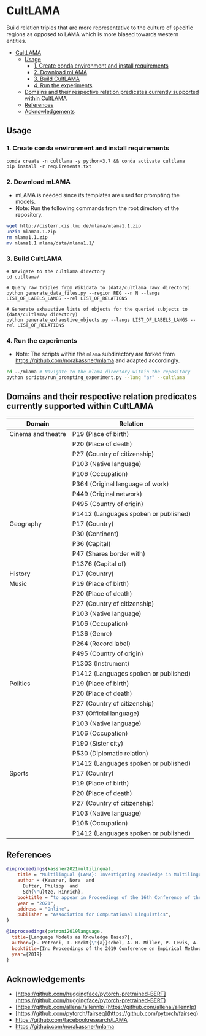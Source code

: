 # CultLAMA
Build relation triples that are more representative to the culture of specific regions as 
opposed to LAMA which is more biased towards western entities.


- [CultLAMA](#cultlama)
  - [Usage](#usage)
    - [1. Create conda environment and install requirements](#1-create-conda-environment-and-install-requirements)
    - [2. Download mLAMA](#2-download-mlama)
    - [3. Build CultLAMA](#3-build-cultlama)
    - [4. Run the experiments](#4-run-the-experiments)
  - [Domains and their respective relation predicates currently supported within CultLAMA](#domains-and-their-respective-relation-predicates-currently-supported-within-cultlama)
  - [References](#references)
  - [Acknowledgements](#acknowledgements)

## Usage
### 1. Create conda environment and install requirements
```
conda create -n cultlama -y python=3.7 && conda activate cultlama
pip install -r requirements.txt
```

### 2. Download mLAMA
- mLAMA is needed since its templates are used for prompting the models.
- Note: Run the following commands from the root directory of the repository.
```bash
wget http://cistern.cis.lmu.de/mlama/mlama1.1.zip
unzip mlama1.1.zip
rm mlama1.1.zip
mv mlama1.1 mlama/data/mlama1.1/
```

### 3. Build CultLAMA
```
# Navigate to the cultlama directory
cd cultlama/

# Query raw triples from Wikidata to (data/cultlama_raw/ directory)
python generate_data_files.py --region REG --n N --langs LIST_OF_LABELS_LANGS --rel LIST_OF_RELATIONS

# Generate exhaustive lists of objects for the queried subjects to (data/cultlama/ directory)
python generate_exhaustive_objects.py --langs LIST_OF_LABELS_LANGS --rel LIST_OF_RELATIONS

```

### 4. Run the experiments
- Note: The scripts within the `mlama` subdirectory are forked from https://github.com/norakassner/mlama and adapted accordingly.
```bash
cd ../mlama # Navigate to the mlama directory within the repository
python scripts/run_prompting_experiment.py --lang "ar" --cultlama
```

## Domains and their respective relation predicates currently supported within CultLAMA
| Domain | Relation|
|---|---|
|Cinema and theatre | P19 (Place of birth)|
|| P20 (Place of death)|
|| P27 (Country of citizenship)|
|| P103 (Native language)|
|| P106 (Occupation)|
|| P364 (Original language of work)|
|| P449 (Original network)|
|| P495 (Country of origin)|
|| P1412 (Languages spoken or published)|
|Geography | P17 (Country)|
|| P30 (Continent)|
|| P36 (Capital)|
|| P47 (Shares border with)|
|| P1376 (Capital of)|
|History | P17 (Country)|
|Music | P19 (Place of birth)|
|| P20 (Place of death)|
|| P27 (Country of citizenship)|
|| P103 (Native language)|
|| P106 (Occupation)|
|| P136 (Genre)|
|| P264 (Record label)|
|| P495 (Country of origin)|
|| P1303 (Instrument)|
|| P1412 (Languages spoken or published)|
|Politics | P19 (Place of birth)|
|| P20 (Place of death)|
|| P27 (Country of citizenship)|
|| P37 (Official language)|
|| P103 (Native language)|
|| P106 (Occupation)|
|| P190 (Sister city)|
|| P530 (Diplomatic relation)|
|| P1412 (Languages spoken or published)|
|Sports | P17 (Country)|
|| P19 (Place of birth)|
|| P20 (Place of death)|
|| P27 (Country of citizenship)|
|| P103 (Native language)|
|| P106 (Occupation)|
|| P1412 (Languages spoken or published)|

## References
```bibtex
@inproceedings{kassner2021multilingual,
    title = "Multilingual {LAMA}: Investigating Knowledge in Multilingual Pretrained Language Models",
    author = {Kassner, Nora  and
      Dufter, Philipp  and
      Sch{\"u}tze, Hinrich},
    booktitle = "to appear in Proceedings of the 16th Conference of the European Chapter of the Association for Computational Linguistics",
    year = "2021",
    address = "Online",
    publisher = "Association for Computational Linguistics",
}

@inproceedings{petroni2019language,
  title={Language Models as Knowledge Bases?},
  author={F. Petroni, T. Rockt{\"{a}}schel, A. H. Miller, P. Lewis, A. Bakhtin, Y. Wu and S. Riedel},
  booktitle={In: Proceedings of the 2019 Conference on Empirical Methods in Natural Language Processing (EMNLP), 2019},
  year={2019}
}
```

## Acknowledgements

* [https://github.com/huggingface/pytorch-pretrained-BERT](https://github.com/huggingface/pytorch-pretrained-BERT)
* [https://github.com/allenai/allennlp](https://github.com/allenai/allennlp)
* [https://github.com/pytorch/fairseq](https://github.com/pytorch/fairseq)
* https://github.com/facebookresearch/LAMA
* https://github.com/norakassner/mlama
